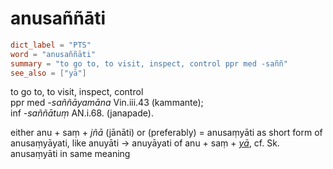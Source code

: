 # anusaññāti

``` toml
dict_label = "PTS"
word = "anusaññāti"
summary = "to go to, to visit, inspect, control ppr med -saññ"
see_also = ["yā"]
```

to go to, to visit, inspect, control  
ppr med *\-saññāyamāna* Vin.iii.43 (kammante);  
inf *\-saññātuṃ* AN.i.68. (janapade).

either anu \+ saṃ \+ *jñā* (jānāti) or (preferably) = anusaṃyāti as short form of anusaṃyāyati, like anuyāti → anuyāyati of anu \+ saṃ \+ *[yā](yā.md)*, cf. Sk. anusaṃyāti in same meaning

